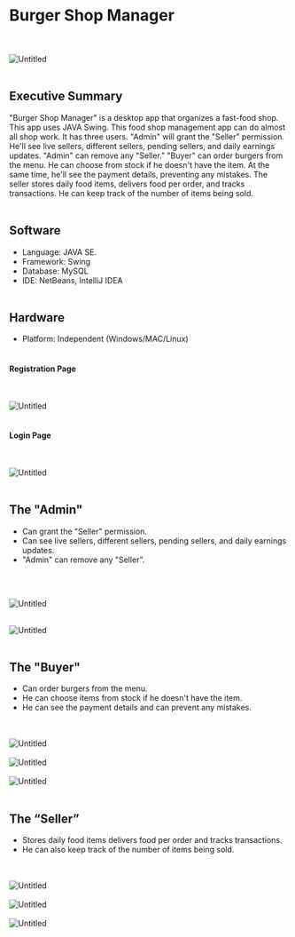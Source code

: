 # Burger Shop Manager

<br><br>
![Untitled](./Images/Burger%20Shop%20Manager%20Project%20Readme/Untitled.png)
<br><br>

## Executive Summary

"Burger Shop Manager" is a desktop app that organizes a fast-food shop. This app uses JAVA Swing. This food shop management app can do almost all shop work. It has three users. "Admin" will grant the "Seller" permission. He'll see live sellers, different sellers, pending sellers, and daily earnings updates. "Admin" can remove any "Seller." "Buyer" can order burgers from the menu. He can choose from stock if he doesn't have the item. At the same time, he'll see the payment details, preventing any mistakes. The seller stores daily food items, delivers food per order, and tracks transactions. He can keep track of the number of items being sold.
<br><br>

## Software

-   Language: JAVA SE.
-   Framework: Swing
-   Database: MySQL
-   IDE: NetBeans, IntelliJ IDEA 
<br><br>

## Hardware

-   Platform: Independent (Windows/MAC/Linux)
<br><br>

#### Registration Page
<br>

![Untitled](./Images/Burger%20Shop%20Manager%20Project%20Readme/Untitled%201.png)
<br><br>

#### Login Page
<br>

![Untitled](./Images/Burger%20Shop%20Manager%20Project%20Readme/Untitled%202.png)
<br><br>

## The "Admin"

-   Can grant the "Seller" permission.
-   Can see live sellers, different sellers, pending sellers, and daily earnings updates.
-   "Admin" can remove any "Seller”.

<br><br>

![Untitled](./Images/Burger%20Shop%20Manager%20Project%20Readme/Untitled%203.png)
<br><br>

![Untitled](./Images/Burger%20Shop%20Manager%20Project%20Readme/Untitled%204.png)
<br><br>

## The "Buyer"

-   Can order burgers from the menu.
-   He can choose items from stock if he doesn't have the item.
-   He can see the payment details and can prevent any mistakes.

<br><br>
![Untitled](./Images/Burger%20Shop%20Manager%20Project%20Readme/Untitled%205.png)
<br><br>
![Untitled](./Images/Burger%20Shop%20Manager%20Project%20Readme/Untitled%206.png)
<br><br>
![Untitled](./Images/Burger%20Shop%20Manager%20Project%20Readme/Untitled%207.png)
<br><br>

## The “Seller”

-   Stores daily food items delivers food per order and tracks transactions.
-   He can also keep track of the number of items being sold.

<br><br>
![Untitled](./Images/Burger%20Shop%20Manager%20Project%20Readme/Untitled%208.png)
<br><br>
![Untitled](./Images/Burger%20Shop%20Manager%20Project%20Readme/Untitled%209.png)
<br><br>
![Untitled](./Images/Burger%20Shop%20Manager%20Project%20Readme/Untitled%2010.png)
<br><br>
